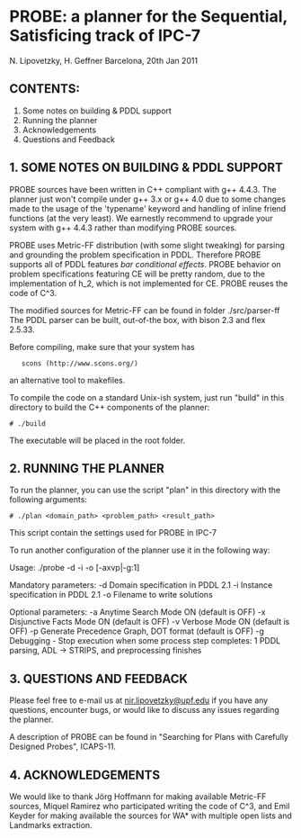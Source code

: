 # PROBE: a planner for the Sequential, Satisficing track of IPC-7

N. Lipovetzky, H. Geffner
Barcelona, 20th Jan 2011


## CONTENTS:

1. Some notes on building & PDDL support
2. Running the planner
3. Acknowledgements
4. Questions and Feedback


## 1. SOME NOTES ON BUILDING & PDDL SUPPORT


PROBE sources have been written in C++ compliant with g++ 4.4.3. The 
planner just won't compile under g++ 3.x or g++ 4.0 due to some
changes made to the usage of the 'typename' keyword and handling
of inline friend functions (at the very least). We earnestly recommend
to upgrade your system with g++ 4.4.3 rather than modifying PROBE sources.

PROBE uses Metric-FF distribution (with some slight tweaking) for 
parsing and grounding the problem specification in PDDL. Therefore
PROBE supports all of PDDL features *bar conditional effects*. PROBE
behavior on problem specifications featuring CE will be pretty random,
due to the implementation of h_2, which is not implemented for CE.
PROBE reuses the code of C^3.

The modified sources for Metric-FF can be found in folder
	./src/parser-ff
The PDDL parser can be built, out-of-the box, with bison 2.3 and
flex 2.5.33.


Before compiling, make sure that your system has 

       scons (http://www.scons.org/)

an alternative tool to makefiles.


To compile the code on a standard Unix-ish system, just run "build"
in this directory to build the C++ components of the planner:

    # ./build

The executable will be placed in the root folder.

## 2. RUNNING THE PLANNER

To run the planner, you can use the script "plan" in this
directory with the following arguments:

    # ./plan <domain_path> <problem_path> <result_path>

This script contain the settings used for PROBE in IPC-7

To run another configuration of the planner use it in 
the following way: 

Usage: ./probe -d <domain file> -i <instance file> -o <output file> [-axvp|-g:1]

Mandatory parameters:
-d            Domain specification in PDDL 2.1
-i            Instance specification in PDDL 2.1
-o            Filename to write solutions

Optional parameters: 
-a            Anytime Search Mode ON (default is OFF)
-x            Disjunctive Facts Mode ON (default is OFF)
-v            Verbose Mode ON (default is OFF)
-p            Generate Precedence Graph, DOT format (default is OFF)
-g <number>   Debugging - Stop execution when some process step completes:
      1                   PDDL parsing, ADL -> STRIPS, and preprocessing finishes


## 3. QUESTIONS AND FEEDBACK 

Please feel free to e-mail us at nir.lipovetzky@upf.edu if you
have any questions, encounter bugs, or would like to discuss any
issues regarding the planner.

A description of PROBE can be found in "Searching for Plans with 
Carefully Designed Probes", ICAPS-11.

## 4. ACKNOWLEDGEMENTS

We would like to thank Jörg Hoffmann for making available Metric-FF
sources, Miquel Ramirez who participated writing the code of C^3,
and Emil Keyder for making available the sources for WA* with 
multiple open lists and Landmarks extraction.

